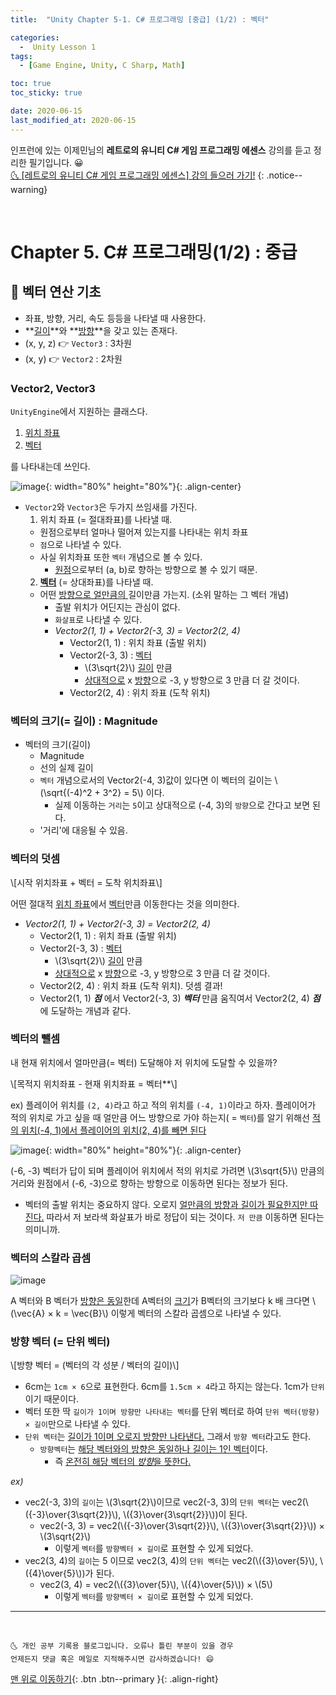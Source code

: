 ```yaml
---
title:  "Unity Chapter 5-1. C# 프로그래밍 [중급] (1/2) : 벡터" 

categories:
  -  Unity Lesson 1 
tags:
  - [Game Engine, Unity, C Sharp, Math]

toc: true
toc_sticky: true

date: 2020-06-15
last_modified_at: 2020-06-15
---
```


인프런에 있는 이제민님의 **레트로의 유니티 C# 게임 프로그래밍 에센스** 강의를 듣고 정리한 필기입니다. 😀  
[🌜 [레트로의 유니티 C# 게임 프로그래밍 에센스] 강의 들으러 가기!](https://www.inflearn.com/course/%EC%9C%A0%EB%8B%88%ED%8B%B0-%EA%B2%8C%EC%9E%84-%ED%94%84%EB%A1%9C%EA%B7%B8%EB%9E%98%EB%B0%8D-%EC%97%90%EC%84%BC%EC%8A%A4)
{: .notice--warning}

<br>

# Chapter 5. C# 프로그래밍(1/2) : 중급

## 🔔 벡터 연산 기초
- 좌표, 방향, 거리, 속도 등등을 나타낼 때 사용한다.
- **<u>길이</u>**와 **<u>방향</u>**을 갖고 있는 존재다. 
- (x, y, z) 👉 `Vector3` : 3차원
- (x, y) 👉 `Vector2` : 2차원 

### Vector2, Vector3
`UnityEngine`에서 지원하는 클래스다.
  1. <u>위치 좌표</u>
  2. <u>벡터</u>

  를 나타내는데 쓰인다.

![image](https://user-images.githubusercontent.com/42318591/84620931-3fa1da80-af14-11ea-9b37-29f720ec129e.png){: width="80%" height="80%"}{: .align-center}

- `Vector2`와 `Vector3`은 두가지 쓰임새를 가진다.
  1. 위치 좌표 (= 절대좌표)를 나타낼 때.
    - 원점으로부터 얼마나 떨어져 있는지를 나타내는 위치 좌표
    - `점`으로 나타낼 수 있다.
    - 사실 위치좌표 또한 `벡터` 개념으로 볼 수 있다.
      - <u>원점</u>으로부터 (a, b)로 향하는 방향으로 볼 수 있기 때문.
  2. **<u>벡터</u>** (= 상대좌표)를 나타낼 때.
  - 어떤 <u>방향으로 얼만큼의 </u>길이만큼 가는지. (소위 말하는 그 벡터 개념)
    - 출발 위치가 어딘지는 관심이 없다.
    - `화살표`로 나타낼 수 있다.
    - *Vector2(1, 1) + Vector2(-3, 3) = Vector2(2, 4)*
      - Vector2(1, 1) : 위치 좌표 (출발 위치)
      - Vector2(-3, 3) : <u>벡터</u>
        - \\(3\sqrt{2}\\) <u>길이</u> 만큼
        - <u>상대적으로</u> x <u>방향</u>으로 -3, y 방향으로 3 만큼 더 갈 것이다.
      - Vector2(2, 4) : 위치 좌표 (도착 위치)

### 벡터의 크기(= 길이) : Magnitude
- 벡터의 크기(길이)
  - Magnitude
  - 선의 실제 길이
  - `벡터` 개념으로서의 Vector2(-4, 3)값이 있다면 이 벡터의 길이는 \\(\sqrt{(-4)^2 + 3^2} = 5\\) 이다.
    - 실제 이동하는 `거리`는 `5`이고 상대적으로 (-4, 3)의 `방향`으로 간다고 보면 된다. 
  - '거리'에 대응될 수 있음.

### 벡터의 덧셈

\\[시작 위치좌표 + 벡터 = 도착 위치좌표\\]

어떤 절대적 <u>위치 좌표</u>에서 <u>벡터</u>만큼 이동한다는 것을 의미한다. 
- *Vector2(1, 1) + Vector2(-3, 3) = Vector2(2, 4)*
  - Vector2(1, 1) : 위치 좌표 (출발 위치)
  - Vector2(-3, 3) : <u>벡터</u>
    - \\(3\sqrt{2}\\) <u>길이</u> 만큼
    - <u>상대적으로</u> x <u>방향</u>으로 -3, y 방향으로 3 만큼 더 갈 것이다.
  - Vector2(2, 4) : 위치 좌표 (도착 위치). 덧셈 결과!
  - Vector2(1, 1) ***점*** 에서 Vector2(-3, 3) ***벡터*** 만큼 움직여서 Vector2(2, 4) ***점*** 에 도달하는 개념과 같다.
    

### 벡터의 뺄셈
내 현재 위치에서 얼마만큼(= 벡터) 도달해야 저 위치에 도달할 수 있을까? 

\\[목적지 위치좌표 - 현재 위치좌표 = 벡터**\\]

ex) 
플레이어 위치를 `(2, 4)`라고 하고 적의 위치를 `(-4, 1)`이라고 하자. 플레이어가 적의 위치로 가고 싶을 때 얼만큼 어느 방향으로 가야 하는지( = `벡터`)를 알기 위해선 <u>적의 위치(-4, 1)에서 플레이어의 위치(2, 4)를 빼면 된다</u>

![image](https://user-images.githubusercontent.com/42318591/84623974-69123480-af1b-11ea-9c3f-5a0db434d8c5.png){: width="80%" height="80%"}{: .align-center}

(-6, -3) 벡터가 답이 되며 플레이어 위치에서 적의 위치로 가려면 \\(3\sqrt{5}\\) 만큼의 거리와 원점에서 (-6, -3)으로 향하는 방향으로 이동하면 된다는 정보가 된다.
- 벡터의 출발 위치는 중요하지 않다. 오로지 <u>얼만큼의 방향과 길이가 필요한지만 따진다.</u> 따라서 저 보라색 화살표가 바로 정답이 되는 것이다. `저 만큼` 이동하면 된다는 의미니까.

### 벡터의 스칼라 곱셈

![image](https://user-images.githubusercontent.com/42318591/84626943-fefc8e00-af20-11ea-95d3-db96e6213f8f.png)

A 벡터와 B 벡터가 <u>방향은 동일</u>한데 A벡터의 <u>크기</u>가 B벡터의 크기보다 k 배 크다면 \\(\vec{A} × k = \vec{B}\\) 이렇게 벡터의 스칼라 곱셈으로 나타낼 수 있다. 

### 방향 벡터 (= 단위 벡터)
\\[방향 벡터 = (벡터의 각 성분 / 벡터의 길이)\\]

- 6cm는 `1cm × 6`으로 표현한다. 6cm를 `1.5cm × 4`라고 하지는 않는다. 1cm가 `단위`이기 때문이다. 
- 벡터 또한 딱 `길이가 1이며 방향만 나타내는 벡터`를 단위 벡터로 하여 `단위 벡터(방향) × 길이`만으로 나타낼 수 있다.
- `단위 벡터`는 <u>길이가 1이며 오로지 방향만 나타낸다.</u> 그래서 `방향 벡터`라고도 한다.
  - `방향벡터`는 <u>해당 벡터와의 방향은 동일하나 길이는 1인 벡터</u>이다. 
    - 즉 <u>온전히 해당 벡터의 *방향*을 뜻한다.</u>

*ex)*
- vec2(-3, 3)의 `길이`는 \\(3\sqrt{2}\\)이므로 vec2(-3, 3)의 `단위 벡터`는  vec2(\\({-3}\over{3\sqrt{2}}\\), \\({3}\over{3\sqrt{2}}\\))이 된다.
  - vec2(-3, 3) =  vec2(\\({-3}\over{3\sqrt{2}}\\), \\({3}\over{3\sqrt{2}}\\)) × \\(3\sqrt{2}\\)
    - 이렇게 `벡터`를 `방향벡터 × 길이`로 표현할 수 있게 되었다.
- vec2(3, 4)의 `길이`는 5 이므로 vec2(3, 4)의 `단위 벡터`는 vec2(\\({3}\over{5}\\), \\({4}\over{5}\\))가 된다.
  - vec2(3, 4) = vec2(\\({3}\over{5}\\), \\({4}\over{5}\\)) × \\(5\\)
    - 이렇게 `벡터`를 `방향벡터 × 길이`로 표현할 수 있게 되었다.

***
<br>

    🌜 개인 공부 기록용 블로그입니다. 오류나 틀린 부분이 있을 경우 
    언제든지 댓글 혹은 메일로 지적해주시면 감사하겠습니다! 😄

[맨 위로 이동하기](#){: .btn .btn--primary }{: .align-right}